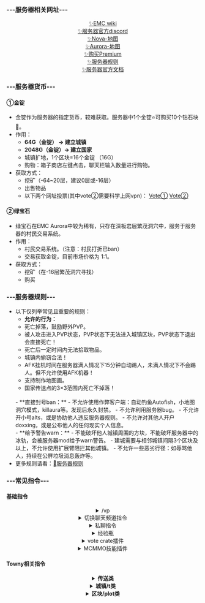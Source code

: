 ### ---服务器相关网址---
<div align="center">
  <a href="https://wiki.earthmc.net">✨EMC wiki</a>
  <br>
  <a href="https://discord.com/invite/TFVYpWQ">✨服务器官方discord</a>
  <br>
  <a target="_blank" rel="noreferrer" href="https://earthmc.net/map/nova/" data-no-instant>✨Nova-地图</a>
  <br>
  <a target="_blank" rel="noreferrer" href="https://earthmc.net/map/aurora/" data-no-instant>✨Aurora-地图</a>
  <br>
  <a href="https://store.earthmc.net/category/premium">✨购买Premium</a>
  <br>
  <a href="https://earthmc.net/docs/rules">✨服务器规则</a>
  <br>
  <a href="https://earthmc.net/docs">✨服务器官方文档</a>
</div>

### ---服务器货币---
#### ①金锭
  - 金锭作为服务器的指定货币，较难获取。服务器中1个金锭⭐可购买10个钻石块💎。
  - 作用：
      - **64G（金锭）  -> 建立城镇**
      - **2048G（金锭）-> 建立国家**
      - 城镇扩地，1个区块=16个金锭 （16G）
      - 购物：箱子商店左键点击，聊天栏输入数量进行购物。
  - 获取方式：
      - 挖矿（-64~20层，建议0层或-16层）
      - 出售物品
      - 以下两个网址投票(其中vote②需要科学上网vpn)：
      <a href="https://minecraftservers.org/vote/383495">Vote①</a>
      <a href="https://servers-minecraft.net/server-earthmc.1042/vote">Vote②</a>

#### ②绿宝石
  - 绿宝石在EMC Aurora中较为稀有，只存在深板岩层繁茂洞穴中，服务于服务器的村民交易系统。
  - 作用：
      - 村民交易系统。（注意：村民打折已ban）
      - 交易获取金锭，目前市场价格为 1:1。
  - 获取方式：
      - 挖矿（在-16层繁茂洞穴寻找）
      - 购买

### ---服务器规则---
  - 以下仅列举常见且重要的规则：
    - **允许的行为：**
     - 死亡掉落，鼓励野外PVP。
     - 被人攻击进入PVP状态，PVP状态下无法进入城镇区块，PVP状态下退出会直接死亡！
     - 死亡后一定时间内无法拾取物品。
     - 城镇内偷窃合法！
     - AFK挂机时间在服务器满人情况下15分钟自动踢人，未满人情况下不会踢人。但不允许使用AFK机器！
     - 支持制作地图画。
     - 国家传送点的3×3范围内死亡不掉落！
    <br>
    - **直接封号ban：**
     - 不允许使用作弊客户端：自动钓鱼Autofish，小地图洞穴模式，killaura等。发现后永久封禁。
     - 不允许利用服务器bug。
     - 不允许开小号alts，或是协助他人违反服务器规则。
     - 不允许对其他人开户doxxing，或是公布他人的任何现实个人信息。
    <br>
    - **给予警告warn：**
     - 不能破坏他人城镇周围的方块，不能破坏服务器中的冰轨，会被服务器mod给予warn警告。
     - 建城需要与相邻城镇间隔3个区块及以上，不允许使用扩展臂阻拦其他城镇。
     - 不允许一些恶劣行径：如辱骂他人，持续在公屏垃圾消息轰炸等。
  - 更多规则请看：<a href="https://earthmc.net/docs/rules">🎐服务器规则</a>

### ---常见指令---
#### 基础指令
<div align="center">
  <details>
    <summary>/vp</summary>
    <br>当vote次数每达到5000，服务器将会发放giant Gold crate。
    <br>giant Gold crate内只含有金子，最低为10G，最高为100G。
  </details>
  <details>
    <summary>切换聊天频道指令</summary>
    <br>/tc 城镇聊天
    <br>/nc 国家聊天
    <br>/chinese 中文频道
    <br>/g 全球频道
    <br>/p party频道
    <br>/tradechat 交易频道
  </details>
  <details>
    <summary>私聊指令</summary>
    <br>/m [玩家A] 与玩家A私聊，离线无法私聊。
    <br>/mail send [玩家A] 给玩家A发邮件，离线也可收到。
    <br>/mail read [页数] 读取自己的邮箱。
  </details>
  <details>
    <summary>经验瓶</summary>
    <br>/bottle get [max/数量] 获取普通‘附魔之瓶’，max:把身上所有经验都装进瓶子，数量：获取指定数量个瓶子。
    <br>/bottle store [max/经验值] 将身上指定的经验值装入瓶子，max:所有经验值。
  </details>
  <details>
    <summary>vote crate插件</summary>
    <br>/cr claim 领取未正常发送到背包的金箱子。
  </details>
  <details>
    <summary>MCMMO技能插件</summary>
    <br>/stats 查看自己的所有技能等级情况。
    <br>/mcrank 查看自己的所有技能全服排名情况。
    <br>/mctop [Taming/Fishing/..] 查看对应技能的全服排名情况。
    <br>/inspect [玩家名] 查看该玩家的所有技能等级情况。
  </details>
</div>

#### Towny相关指令
<div align="center">
  <details>
    <summary><b>传送类</b></summary>
    <br><details>
      <summary>/t spawn</summary>
      <br>传送回自己的城镇传送点，城镇之间的传送是不允许的。
    </details>
    <br><details>
      <summary>/n spawn [国家名]</summary>
      <br>/n spawn 传送回自己国家的首都传送点。
      <br>/n spawn 国家名 传送至其他国家的首都传送点。
    </details>
    <br><details>
      <summary>/home</summary>
      <br>在自己的区块内/别人的inn旅馆区块内，可以通过床进行设置出生点。
      <br>随后可通过/home传输到自己床旁。
    </details>
  </details>
  <details>
    <summary><b>城镇/t类</b></summary>
    <br><details>
      <summary>/t new [城镇名]</summary>
      <br>使用背包中的64G建立城镇。
      <br>建立城镇时请小心谨慎，防止pvper杀人夺金。
      <br>建立城镇的城镇名可以随意，但最好是符合当地地名的英文。
    </details>
    <br><details>
      <summary>/t [城镇名]</summary>
      <br>查看城镇详细信息。
      <br>/t 查看自己所在城镇的信息。
    </details>
    <br><details>
      <summary>/t set name [新名字]</summary>
      <br>花费城镇银行内的32G进行改名。
    </details>
    <br><details>
      <summary>/t deposit [金额]</summary>
      <br>将背包内的指定数量金子存入城镇银行。
      <br>可搭配/t bankhistory使用。
    </details>
    <br><details>
      <summary>/t withdraw [金额]</summary>
      <br>将城镇银行中指定数量的金子取出到背包中。
      <br>可搭配/t bankhistory使用。
    </details>
    <br><details>
      <summary>/t set mayor [玩家A]</summary>
      <br>转让城主为玩家A。
      <br>请慎用。
    </details>
    <br><details>
      <summary>/t delete</summary>
      <br>删除城镇。
      <br>请慎用。
    </details>
    <br><details>
      <summary>/t join [城镇名]</summary>
      <br>加入某个城镇。
      <br>需要该城镇是open状态！输入/t 城镇名确认它是不是open状态。
    </details>
    <br><details>
      <summary>/t leave</summary>
      <br>离开某个城镇。
      <br>需要进行确认，输入/confirm。
    </details>
    <br><details>
      <summary>/t claim</summary>
      <br>城镇扩地，站在野区的待扩的区块中输入/t claim。
      <br>花费城镇银行内的16G/区块，该区块将被纳入你的城镇。
      <br>再输入/plot set perm off关闭该区块内所有权限！
    </details>
    <br><details>
      <summary>/t toggle [open/mobs/pvp/fire/..] [on/off]</summary>
      <br>开启或关闭城镇权限。
      <br>open:城镇将可被所有玩家通过/t join 城镇名的方式加入。
      <br>mobs:城镇的刷怪权限。注意：召唤凋灵记得打开，否则凋灵消失。
      <br>pvp:打开全城pvp。
      <br>explostion:防爆权限设置。
      <br>以上为常见权限，其他权限请自行探索。
    </details>
    <br><details>
      <summary>/t outlaw [玩家名]</summary>
      <br>将某个玩家列入你的城镇黑名单，该玩家踏入你城镇后会收到警告。
      <br>搭配/t outlawlist使用。
      <br>注意：该权限没有实质性效果，仅作为法度谴责。
    </details>
    <br><details>
      <summary>/t trust add [玩家名]</summary>
      <br>全城信任该玩家，该玩家获得除管理权外所有权限。
    </details>
    <br><details>
      <summary>/t online</summary>
      <br>查看城镇在线情况。
    </details>
    <br><details>
      <summary>/t list [by [balance/online/..]]</summary>
      <br>/t list展示所有的城镇。
      <br>/t list by balance 按照城镇银行金子数对所有城镇进行一个排名。
      <br>同理，/t list by online 按照在线玩家数对所有城镇进行一个排名。
      <br>更多的排名方式不一一列举。
    </details>
  </details>
  <details>
    <summary><b>区块/plot类</b></summary>
    <br><details>
      <summary>/plot perm hud</summary>
      <br>打开区块权限板，可以看到每种权限后可能跟随着frtnao。
      <br>某权限后跟有f：表示你的好友拥有该区块的该权限。
      <br>某权限后跟有t：表示城镇所有人拥有该区块的该权限。
      <br>某权限后跟有r：表示城镇居民拥有该区块的该权限。
      <br>某权限后跟有n：表示同个国家内玩家拥有该区块的该权限。
      <br>某权限后跟有a：表示盟友国玩家拥有该区块的该权限。
      <br>某权限后跟有o：表示外部所有玩家拥有该区块的该权限。
      <br>建立城镇的城镇名可以随意，但最好是符合当地地名的英文。
    </details>
    <br><details>
      <summary>/plot fs [金额]</summary>
      <br>将当前区块设置为城内以[金额]出售。
      <br>搭配/plot claim（认购该区块）使用。
      <br>一般是给市民区块时使用。
      <br>/plot nfs将区块设置为不出售状态。
    </details>
    <br><details>
      <summary>/plot claim</summary>
      <br>认购当前区块，确认自己背包或末影箱有足够的金子进行认购。
    </details>
    <br><details>
      <summary>/plot trust add [玩家名]</summary>
      <br>该区块信任该玩家，该玩家获得除管理权外所有权限。
    </details>
    <br><details>
      <summary>/plot set [arena/shop/embassy/..]</summary>
      <br>修改区块类型。
      <br>arena:竞技场，pvp状态开。
      <br>shop:商店，只有设置为这个类型的区块才可以设置箱子商店。
      <br>embassy:大使馆，设置后该区块可以让城镇外的玩家购买。
      <br>更多种类自行探索。
    </details>
  </details>
</div>
